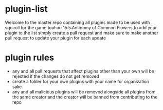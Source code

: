 # plugin-list
Welcome to the master repo containing all plugins made to be used with squiroll for the game touhou 15.5:Antinomy of Common Flowers,to add your plugin to the list simply create a pull request and make sure to make another pull request to update your plugin for each update
# plugin rules
- any and all pull requests that affect plugins other than your own will be rejected if the changes do not get removed
- create a folder for your own plugins with your name for organization sake
- any and all malicious plugins will be removed alongside all plugins from the same creator and the creator will be banned from contributing to the repo
